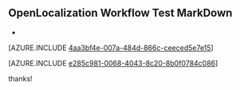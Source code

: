 ## OpenLocalization Workflow Test MarkDown
* 

[AZURE.INCLUDE [4aa3bf4e-007a-484d-866c-ceeced5e7e15](calleeMd1.md)]



[AZURE.INCLUDE [e285c981-0068-4043-8c20-8b0f0784c086](calleeMd2.md)]

 
thanks!